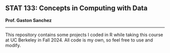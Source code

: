 ## STAT 133: Concepts in Computing with Data
**Prof. Gaston Sanchez**

___

This repository contains some projects I coded in R while taking this course at UC Berkeley in Fall 2024. All code is my own, so feel free to use and modify.
